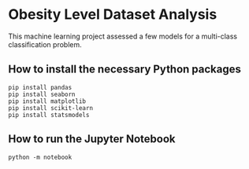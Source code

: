 # Obesity Level Dataset Analysis

This machine learning project assessed a few models for a multi-class classification problem.

## How to install the necessary Python packages

```shell
pip install pandas
pip install seaborn
pip install matplotlib
pip install scikit-learn 
pip install statsmodels
```

## How to run the Jupyter Notebook

```shell
python -m notebook
```
